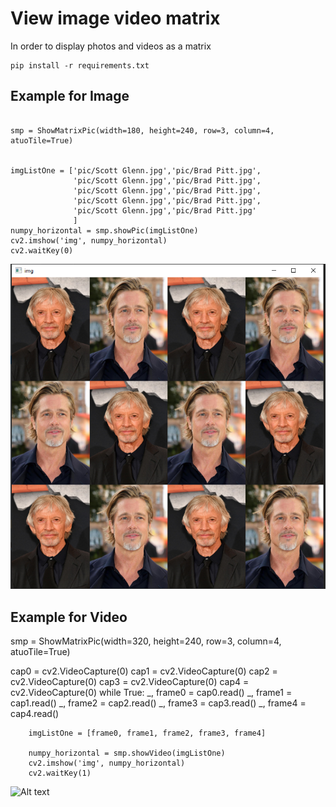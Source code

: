 # View image video matrix

In order to display photos and videos as a matrix


<pre><code>pip install -r requirements.txt
</code></pre>


## Example for Image


<pre><code>
smp = ShowMatrixPic(width=180, height=240, row=3, column=4, atuoTile=True)
  

imgListOne = ['pic/Scott Glenn.jpg','pic/Brad Pitt.jpg',
              'pic/Scott Glenn.jpg','pic/Brad Pitt.jpg',
              'pic/Scott Glenn.jpg','pic/Brad Pitt.jpg',
              'pic/Scott Glenn.jpg','pic/Brad Pitt.jpg',
              'pic/Scott Glenn.jpg','pic/Brad Pitt.jpg'
              ]
numpy_horizontal = smp.showPic(imgListOne)
cv2.imshow('img', numpy_horizontal)
cv2.waitKey(0)
</code></pre>
![Alt text](/img/1.png)


## Example for Video
smp = ShowMatrixPic(width=320, height=240, row=3, column=4, atuoTile=True)

cap0 = cv2.VideoCapture(0)
cap1 = cv2.VideoCapture(0)
cap2 = cv2.VideoCapture(0)
cap3 = cv2.VideoCapture(0)
cap4 = cv2.VideoCapture(0)
while True:
	_, frame0 = cap0.read()
        _, frame1 = cap1.read()
        _, frame2 = cap2.read()
        _, frame3 = cap3.read()
        _, frame4 = cap4.read()

        imgListOne = [frame0, frame1, frame2, frame3, frame4]
   
        numpy_horizontal = smp.showVideo(imgListOne)
        cv2.imshow('img', numpy_horizontal)
        cv2.waitKey(1)
![Alt text](/img/2.gif)
